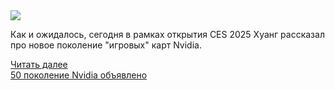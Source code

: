 <!--2025-01-07 08:49:01-->
<div class="yb">
  <div class="rss smaller1 habr"><img src="https://habrastorage.org/getpro/habr/upload_files/8d9/c26/05e/8d9c2605eefe0b678d55dc031d613435.jpg" /><p>Как и ожидалось, сегодня в рамках открытия СES 2025 Хуанг рассказал про новое поколение "игровых" карт Nvidia.</p><p></p> <a href="https://habr.com/ru/articles/871986/#habracut">Читать далее</a> <br><a class="light" href="https://habr.com/ru/news/871986/?utm_source=habrahabr&utm_medium=rss&utm_campaign=871986">50 поколение Nvidia объявлено</a></div>
</div>
